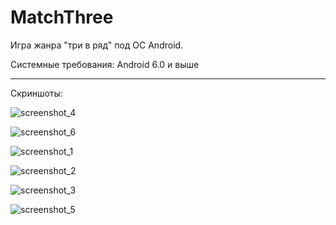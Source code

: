 # MatchThree
Игра жанра "три в ряд" под ОС Android.

Системные требования: Android 6.0 и выше

------
Скриншоты:

![screenshot_4](https://github.com/partko/MatchThree/blob/main/Скриншоты/screenshot_4.jpg)

![screenshot_6](https://github.com/partko/MatchThree/blob/main/Скриншоты/screenshot_6.jpg)

![screenshot_1](https://github.com/partko/MatchThree/blob/main/Скриншоты/screenshot_1.jpg)

![screenshot_2](https://github.com/partko/MatchThree/blob/main/Скриншоты/screenshot_2.jpg)

![screenshot_3](https://github.com/partko/MatchThree/blob/main/Скриншоты/screenshot_3.jpg)

![screenshot_5](https://github.com/partko/MatchThree/blob/main/Скриншоты/screenshot_5.jpg)
